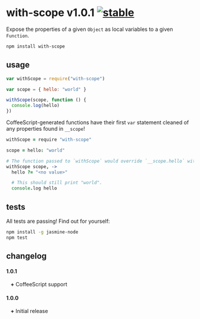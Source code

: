 
# with-scope v1.0.1 [![stable](http://badges.github.io/stability-badges/dist/stable.svg)](http://github.com/badges/stability-badges)

Expose the properties of a given `Object` as local variables to a given `Function`.

```sh
npm install with-scope
```

usage
-----

```JavaScript
var withScope = require("with-scope")

var scope = { hello: "world" }

withScope(scope, function () {
  console.log(hello)
})
```

CoffeeScript-generated functions have their first `var` statement cleaned of any properties found in `__scope`!

```CoffeeScript
withScope = require "with-scope"

scope = hello: "world"

# The function passed to `withScope` would override `__scope.hello` with `var hello;` but this library fixes that for you!
withScope scope, ->
  hello ?= "<no value>"

  # This should still print "world".
  console.log hello
```

tests
-----

All tests are passing! Find out for yourself:

```sh
npm install -g jasmine-node
npm test
```

changelog
---------

#### 1.0.1

&nbsp;&nbsp;
**\+** CoffeeScript support

#### 1.0.0

&nbsp;&nbsp;
**\+** Initial release
